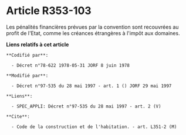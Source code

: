 # Article R353-103

Les pénalités financières prévues par la convention sont recouvrées au profit de l'Etat, comme les créances étrangères à
l'impôt aux domaines.

**Liens relatifs à cet article**

	**Codifié par**:

	  - Décret n°78-622 1978-05-31 JORF 8 juin 1978

	**Modifié par**:

	  - Décret n°97-535 du 28 mai 1997 - art. 1 () JORF 29 mai 1997

	**Liens**:

	  - SPEC_APPLI: Décret n°97-535 du 28 mai 1997 - art. 2 (V)

	**Cite**:

	  - Code de la construction et de l'habitation. - art. L351-2 (M)
